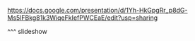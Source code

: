 https://docs.google.com/presentation/d/1Yh-HkGpgRr_p8dG-Ms5lFBkg81k3WiqeFkIefPWCEaE/edit?usp=sharing

^^^ slideshow
